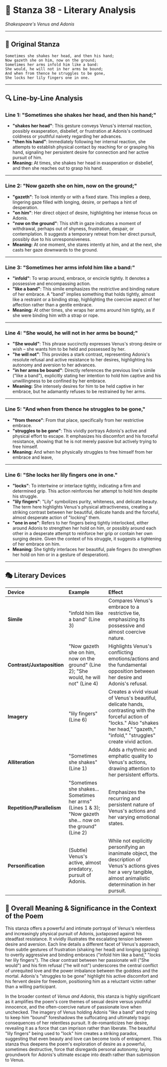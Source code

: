 # 🌹 Stanza 38 - Literary Analysis
*Shakespeare's Venus and Adonis*

---

## 📖 Original Stanza
```
Sometimes she shakes her head, and then his hand;
Now gazeth she on him, now on the ground;   
Sometimes her arms infold him like a band:
She would, he will not in her arms be bound;
And when from thence he struggles to be gone,
She locks her lily fingers one in one.
```

---

## 🔍 Line-by-Line Analysis

### Line 1: "Sometimes she shakes her head, and then his hand;"
*   **"shakes her head"**: This gesture conveys Venus's internal reaction, possibly exasperation, disbelief, or frustration at Adonis's continued coldness or youthful naivety regarding her advances.
*   **"then his hand"**: Immediately following her internal reaction, she attempts to establish physical contact by reaching for or grasping his hand, signaling her persistent desire for connection and her active pursuit of him.
*   **Meaning:** At times, she shakes her head in exasperation or disbelief, and then she reaches out to grasp his hand.

---

### Line 2: "Now gazeth she on him, now on the ground;"
*   **"gazeth"**: To look intently or with a fixed stare. This implies a deep, lingering gaze filled with longing, desire, or perhaps a hint of desperation.
*   **"on him"**: Her direct object of desire, highlighting her intense focus on Adonis.
*   **"now on the ground"**: This shift in gaze indicates a moment of withdrawal, perhaps out of shyness, frustration, despair, or contemplation. It suggests a temporary retreat from her direct pursuit, possibly due to his unresponsiveness.
*   **Meaning:** At one moment, she stares intently at him, and at the next, she casts her gaze downwards to the ground.

---

### Line 3: "Sometimes her arms infold him like a band:"
*   **"infold"**: To wrap around, embrace, or encircle tightly. It denotes a possessive and encompassing action.
*   **"like a band"**: This simile emphasizes the restrictive and binding nature of her embrace. A "band" implies something that holds tightly, almost like a restraint or a binding strap, highlighting the coercive aspect of her affection rather than a gentle embrace.
*   **Meaning:** At other times, she wraps her arms around him tightly, as if she were binding him with a strap or rope.

---

### Line 4: "She would, he will not in her arms be bound;"
*   **"She would"**: This phrase succinctly expresses Venus's strong desire or wish – she wants him to be held and possessed by her.
*   **"he will not"**: This provides a stark contrast, representing Adonis's resolute refusal and active resistance to her desires, highlighting his autonomy and aversion to her advances.
*   **"in her arms be bound"**: Directly references the previous line's simile ("like a band"), explicitly stating her intention to hold him captive and his unwillingness to be confined by her embrace.
*   **Meaning:** She intensely desires for him to be held captive in her embrace, but he adamantly refuses to be restrained by her arms.

---

### Line 5: "And when from thence he struggles to be gone,"
*   **"from thence"**: From that place, specifically from her restrictive embrace.
*   **"struggles to be gone"**: This vividly portrays Adonis's active and physical effort to escape. It emphasizes his discomfort and his forceful resistance, showing that he is not merely passive but actively trying to free himself.
*   **Meaning:** And when he physically struggles to free himself from her embrace and leave,

---

### Line 6: "She locks her lily fingers one in one."
*   **"locks"**: To intertwine or interlace tightly, indicating a firm and determined grip. This action reinforces her attempt to hold him despite his struggle.
*   **"lily fingers"**: "Lily" symbolizes purity, whiteness, and delicate beauty. The term here highlights Venus's physical attractiveness, creating a striking contrast between her beautiful, delicate hands and the forceful, almost desperate action of "locking" them.
*   **"one in one"**: Refers to her fingers being tightly interlocked, either around Adonis to strengthen her hold on him, or possibly around each other in a desperate attempt to reinforce her grip or contain her own surging desire. Given the context of his struggle, it suggests a tightening of her embrace on him.
*   **Meaning:** She tightly interlaces her beautiful, pale fingers (to strengthen her hold on him or in a gesture of desperation).

---

## 🎭 Literary Devices

| Device             | Example                               | Effect                                                                                                    |
| :----------------- | :------------------------------------ | :-------------------------------------------------------------------------------------------------------- |
| **Simile**         | "infold him like a band" (Line 3)     | Compares Venus's embrace to a restrictive tie, emphasizing its possessive and almost coercive nature.       |
| **Contrast/Juxtaposition** | "Now gazeth she on him, now on the ground" (Line 2); "She would, he will not" (Line 4) | Highlights Venus's conflicting emotions/actions and the fundamental opposition between her desire and Adonis's refusal. |
| **Imagery**        | "lily fingers" (Line 6)               | Creates a vivid visual of Venus's beautiful, delicate hands, contrasting with the forceful action of "locks." Also "shakes her head," "gazeth," "infold," "struggles" create vivid action. |
| **Alliteration**   | "Sometimes she shakes" (Line 1)        | Adds a rhythmic and emphatic quality to Venus's actions, drawing attention to her persistent efforts.      |
| **Repetition/Parallelism** | "Sometimes she shakes... Sometimes her arms" (Lines 1 & 3); "Now gazeth she... now on the ground" (Line 2) | Emphasizes the recurring and persistent nature of Venus's actions and her varying emotional states.         |
| **Personification** | (Subtle) Venus's active, almost predatory, pursuit of Adonis. | While not explicitly personifying an inanimate object, the description of Venus's actions gives her a very tangible, almost animalistic determination in her pursuit. |

## 🎯 Overall Meaning & Significance in the Context of the Poem

This stanza offers a powerful and intimate portrayal of Venus's relentless and increasingly physical pursuit of Adonis, juxtaposed against his steadfast resistance. It vividly illustrates the escalating tension between desire and aversion. Each line details a different facet of Venus's approach, from subtle gestures of frustration (shaking her head) and longing (gazing) to overtly aggressive and binding embraces ("infold him like a band," "locks her lily fingers"). The clear contrast between her passionate will ("She would") and his firm refusal ("he will not") underscores the central conflict of unrequited love and the power imbalance between the goddess and the mortal. Adonis's "struggles to be gone" highlight his active discomfort and his fervent desire for freedom, positioning him as a reluctant victim rather than a willing participant.

In the broader context of *Venus and Adonis*, this stanza is highly significant as it amplifies the poem's core themes of sexual desire versus youthful innocence, and the often-coercive nature of passionate love when unchecked. The imagery of Venus holding Adonis "like a band" and trying to keep him "bound" foreshadows the suffocating and ultimately tragic consequences of her relentless pursuit. It de-romanticizes her desire, revealing it as a force that can imprison rather than liberate. The beautiful "lily fingers" being used to "lock" him creates a striking paradox, suggesting that even beauty and love can become tools of entrapment. This stanza thus deepens the poem's exploration of desire as a powerful, sometimes destructive, force that disregards personal autonomy, laying groundwork for Adonis's ultimate escape into death rather than submission to Venus.
